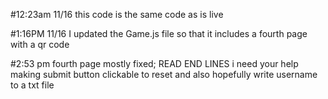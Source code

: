 #12:23am 11/16 this code is the same code as is live

#1:16PM 11/16 I updated the Game.js file so that it includes a fourth page with a qr code

#2:53 pm fourth page mostly fixed; READ END LINES i need your help making submit button clickable to reset and also hopefully write username to a txt file
